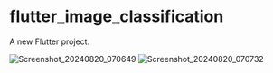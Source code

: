 # flutter_image_classification

A new Flutter project.

![Screenshot_20240820_070649](https://github.com/user-attachments/assets/fb23ec0f-8742-4d10-b737-b0d9a91cfb1f)
![Screenshot_20240820_070732](https://github.com/user-attachments/assets/96fd8d5e-b329-44ff-929a-0b195f4f8fb1)

